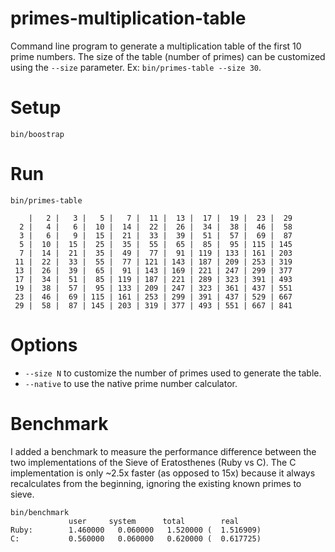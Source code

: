 primes-multiplication-table
===========================

Command line program to generate a multiplication table of the first 10 prime numbers. The size of the table (number of primes) can be customized using the `--size` parameter. Ex: `bin/primes-table --size 30`.

# Setup

    bin/boostrap 

# Run

    bin/primes-table
    
        |   2 |   3 |   5 |   7 |  11 |  13 |  17 |  19 |  23 |  29
      2 |   4 |   6 |  10 |  14 |  22 |  26 |  34 |  38 |  46 |  58
      3 |   6 |   9 |  15 |  21 |  33 |  39 |  51 |  57 |  69 |  87
      5 |  10 |  15 |  25 |  35 |  55 |  65 |  85 |  95 | 115 | 145
      7 |  14 |  21 |  35 |  49 |  77 |  91 | 119 | 133 | 161 | 203
     11 |  22 |  33 |  55 |  77 | 121 | 143 | 187 | 209 | 253 | 319
     13 |  26 |  39 |  65 |  91 | 143 | 169 | 221 | 247 | 299 | 377
     17 |  34 |  51 |  85 | 119 | 187 | 221 | 289 | 323 | 391 | 493
     19 |  38 |  57 |  95 | 133 | 209 | 247 | 323 | 361 | 437 | 551
     23 |  46 |  69 | 115 | 161 | 253 | 299 | 391 | 437 | 529 | 667
     29 |  58 |  87 | 145 | 203 | 319 | 377 | 493 | 551 | 667 | 841

# Options

- `--size N` to customize the number of primes used to generate the table.
- `--native` to use the native prime number calculator.

# Benchmark

I added a benchmark to measure the performance difference between the two implementations of the Sieve of Eratosthenes (Ruby vs C). The C implementation is only ~2.5x faster (as opposed to 15x) because it always recalculates from the beginning, ignoring the existing known primes to sieve.


    bin/benchmark
                 user     system      total        real
    Ruby:        1.460000   0.060000   1.520000 (  1.516909)
    C:           0.560000   0.060000   0.620000 (  0.617725)

